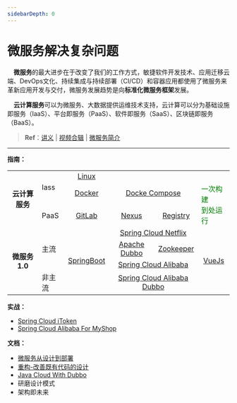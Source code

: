 ```yaml
---
sidebarDepth: 0
---
```

# 微服务解决复杂问题

​	　**微服务**的最大进步在于改变了我们的工作方式，敏捷软件开发技术、应用迁移云端、DevOps文化、持续集成与持续部署（CI/CD）和容器应用都使用了微服务来革新应用开发与交付，微服务发展趋势是向**标准化微服务框架**发展。

​	　**云计算服务**可以为微服务、大数据提供运维技术支持，云计算可以分为基础设施即服务（IaaS）、平台即服务（PaaS）、软件即服务（SaaS）、区块链即服务（BaaS）。



> **Ref**：[讲义](https://www.funtl.com/zh/guide/%E5%BE%AE%E6%9C%8D%E5%8A%A1%E8%A7%A3%E5%86%B3%E5%A4%8D%E6%9D%82%E9%97%AE%E9%A2%98.html) | [视频合辑](https://www.bilibili.com/video/av29384041) | <a href="./introduce.html" target="_blank">微服务简介</a>



<hr>

**指南：**

<table>
    <tr>
        <td rowspan="3" align="center"><b>云计算服务</b></td>    
        <td rowspan="2">Iass</td>
        <td align="center"><a href="./linux.html" target="_blank">Linux</a></td> 
		<td colspan="6"></td> 
        <td></td> 
    </tr>
    <tr>
		<td align="center"><a href="./docker.html" target="_blank">Docker</a></td>
        <td colspan="6" align="center">
            <a href="./compose.html" target="_blank">Docke Compose</a>
        </td>
        <td rowspan="2">
           <font  color=green>一次构建</font>
           <br>
           <font  color=green>到处运行</font>
        </td> 
    </tr>
    <tr>
    	<td>PaaS</td>
        <td align="center"><a href="./gitlab.html" target="_blank">GitLab</a></td>
        <td  colspan="3" align="center">
           <a href="./nexus.html" target="_blank">Nexus</a>
        </td>  
        <td  colspan="3" align="center">
            <a href="./registry.html" target="_blank">Registry</a>
        </td> 
    </tr>
    <tr>
    	<td rowspan="5"  align="center"><b>微服务1.0</b></td>
    	<td rowspan="3">主流</td> 
    	<td rowspan="4" align="center">
    	    <a href="./springboot.html" target="_blank">SpringBoot</a>
    	</td>
    	<td colspan="6" align="center">
    	    <a href="./springcloudnetflix.html" target="_blank">Spring Cloud Netflix</a>
    	</td>
    	<td  rowspan="4" align="center">
    	    <a href="./registry.html" target="_blank">VueJs</a>
    	</td>  
    </tr>
    <tr>
    	<td  colspan="3" align="center">
    	    <a href="./dubbo.html" target="_blank">Apache Dubbo</a>
    	</td> 
    	<td align="center"><a href="./zookeeper.html" target="_blank">Zookeeper</a></td> 
    </tr>
    <tr>
    	<td colspan="6" align="center">
    	    <a href="./springcloudalibaba.html" target="_blank">Spring Cloud Alibaba</a>
    	</td>
    </tr>
    <tr>
    	<td>非主流</td> 
    	<td colspan="6" align="center">
    	    <a href="./springcloudalibabadubbo.html" target="_blank">Spring Cloud Alibaba Dubbo</a>
    	</td>
    </tr>
</table>



**实战：**

- [Spring Cloud iToken]()
- [Spring Cloud Alibaba For MyShop]()



**文档：**

- [微服务从设计到部署](https://docshome.gitbook.io/microservices/)
- [重构-改善既有代码的设计](http://gdut_yy.gitee.io/doc-refact2/)
- [Java Cloud With Dubbo](https://github.com/topsale/book-java-cloud-dubbo)
- 研磨设计模式
- 架构即未来
